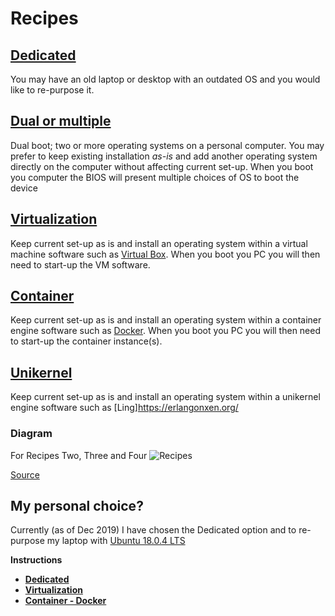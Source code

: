 # Recipes

## [Dedicated](https://en.wikipedia.org/wiki/Operating_system)

You may have an old laptop or desktop with an outdated OS and you would like to re-purpose it.

## [Dual or multiple](https://en.wikipedia.org/wiki/Multi-booting)

Dual boot; two or more operating systems on a personal computer. You may prefer to keep existing installation *as-is* and 
add another operating system directly on the computer without affecting current set-up.  When you boot you computer the BIOS will present multiple choices of OS to boot the device

## [Virtualization](https://en.wikipedia.org/wiki/Virtualization)

Keep current set-up as is and install an operating system within a virtual machine software such as [Virtual Box](https://www.virtualbox.org/). When you boot you PC you will then need to start-up the VM software.

## [Container](https://en.wikipedia.org/wiki/OS-level_virtualization)
Keep current set-up as is and install an operating system within a container engine software such as [Docker](https://www.docker.com/). When you boot you PC you will then need to start-up the container instance(s).

## [Unikernel](https://en.wikipedia.org/wiki/Unikernel)
Keep current set-up as is and install an operating system within a unikernel engine software such as [Ling]https://erlangonxen.org/

### Diagram

For Recipes Two, Three and Four
![Recipes](./images/virtualization.png "Virtualization")

[Source](https://www.researchgate.net/publication/320729008_Consolidate_IoT_Edge_Computing_with_Lightweight_Virtualization)

## My personal choice?
Currently (as of Dec 2019) I have chosen the Dedicated option and to re-purpose my laptop with [Ubuntu 18.0.4 LTS](http://releases.ubuntu.com/18.04/)

**Instructions**
* **[Dedicated](dedicated.md)**
* **[Virtualization](virtualization.md)**
* **[Container - Docker](DockerSetup.md)**
